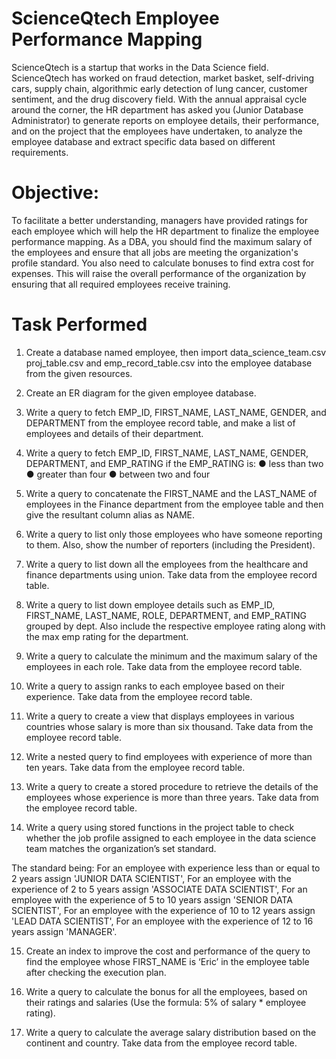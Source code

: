 # ScienceQtech Employee Performance Mapping
ScienceQtech is a startup that works in the Data Science field. ScienceQtech has worked on fraud detection, market basket, self-driving cars, supply chain, algorithmic early detection of lung cancer, customer sentiment, and the drug discovery field. With the annual appraisal cycle around the corner, the HR department has asked you (Junior Database Administrator) to generate reports on employee details, their performance, and on the project that the employees have undertaken, to analyze the employee database and extract specific data based on different requirements.

# Objective: 
To facilitate a better understanding, managers have provided ratings for each employee which will help the HR department to finalize the employee performance mapping. As a DBA, you should find the maximum salary of the employees and ensure that all jobs are meeting the organization's profile standard. You also need to calculate bonuses to find extra cost for expenses. This will raise the overall performance of the organization by ensuring that all required employees receive training.

# Task Performed
1.	Create a database named employee, then import data_science_team.csv proj_table.csv and emp_record_table.csv into the employee database from the given resources.

2.	Create an ER diagram for the given employee database.

3.	Write a query to fetch EMP_ID, FIRST_NAME, LAST_NAME, GENDER, and DEPARTMENT from the employee record table, and make a list of employees and details of their department.

4.	Write a query to fetch EMP_ID, FIRST_NAME, LAST_NAME, GENDER, DEPARTMENT, and EMP_RATING if the EMP_RATING is: 
●	less than two
●	greater than four 
●	between two and four

5.	Write a query to concatenate the FIRST_NAME and the LAST_NAME of employees in the Finance department from the employee table and then give the resultant column alias as NAME.

6.	Write a query to list only those employees who have someone reporting to them. Also, show the number of reporters (including the President).
7.	Write a query to list down all the employees from the healthcare and finance departments using union. Take data from the employee record table.

8.	Write a query to list down employee details such as EMP_ID, FIRST_NAME, LAST_NAME, ROLE, DEPARTMENT, and EMP_RATING grouped by dept. Also include the respective employee rating along with the max emp rating for the department.

9.	Write a query to calculate the minimum and the maximum salary of the employees in each role. Take data from the employee record table.

10.	Write a query to assign ranks to each employee based on their experience. Take data from the employee record table.

11.	Write a query to create a view that displays employees in various countries whose salary is more than six thousand. Take data from the employee record table.

12.	Write a nested query to find employees with experience of more than ten years. Take data from the employee record table.

13.	Write a query to create a stored procedure to retrieve the details of the employees whose experience is more than three years. Take data from the employee record table.

14.	Write a query using stored functions in the project table to check whether the job profile assigned to each employee in the data science team matches the organization’s set standard.

The standard being:
For an employee with experience less than or equal to 2 years assign 'JUNIOR DATA SCIENTIST',
For an employee with the experience of 2 to 5 years assign 'ASSOCIATE DATA SCIENTIST',
For an employee with the experience of 5 to 10 years assign 'SENIOR DATA SCIENTIST',
For an employee with the experience of 10 to 12 years assign 'LEAD DATA SCIENTIST',
For an employee with the experience of 12 to 16 years assign 'MANAGER'.

15.	Create an index to improve the cost and performance of the query to find the employee whose FIRST_NAME is ‘Eric’ in the employee table after checking the execution plan.

16.	Write a query to calculate the bonus for all the employees, based on their ratings and salaries (Use the formula: 5% of salary * employee rating).

17.	Write a query to calculate the average salary distribution based on the continent and country. Take data from the employee record table.




